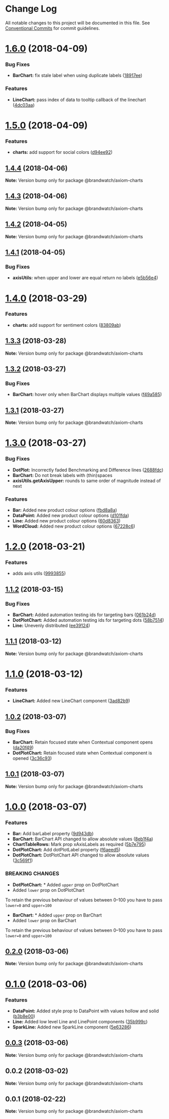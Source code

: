# Change Log

All notable changes to this project will be documented in this file.
See [Conventional Commits](https://conventionalcommits.org) for commit guidelines.

<a name="1.6.0"></a>
# [1.6.0](https://github.com/HHogg/axiom/compare/@brandwatch/axiom-charts@1.5.0...@brandwatch/axiom-charts@1.6.0) (2018-04-09)


### Bug Fixes

* **BarChart:** fix stale label when using duplicate labels ([18917ee](https://github.com/HHogg/axiom/commit/18917ee))


### Features

* **LineChart:** pass index of data to tooltip callback of the linechart ([4dc03aa](https://github.com/HHogg/axiom/commit/4dc03aa))




<a name="1.5.0"></a>
# [1.5.0](https://github.com/HHogg/axiom/compare/@brandwatch/axiom-charts@1.4.4...@brandwatch/axiom-charts@1.5.0) (2018-04-09)


### Features

* **charts:** add support for social colors ([d94ee92](https://github.com/HHogg/axiom/commit/d94ee92))




<a name="1.4.4"></a>
## [1.4.4](https://github.com/HHogg/axiom/compare/@brandwatch/axiom-charts@1.4.3...@brandwatch/axiom-charts@1.4.4) (2018-04-06)




**Note:** Version bump only for package @brandwatch/axiom-charts

<a name="1.4.3"></a>
## [1.4.3](https://github.com/HHogg/axiom/compare/@brandwatch/axiom-charts@1.4.2...@brandwatch/axiom-charts@1.4.3) (2018-04-06)




**Note:** Version bump only for package @brandwatch/axiom-charts

<a name="1.4.2"></a>
## [1.4.2](https://github.com/HHogg/axiom/compare/@brandwatch/axiom-charts@1.4.1...@brandwatch/axiom-charts@1.4.2) (2018-04-05)




**Note:** Version bump only for package @brandwatch/axiom-charts

<a name="1.4.1"></a>
## [1.4.1](https://github.com/HHogg/axiom/compare/@brandwatch/axiom-charts@1.4.0...@brandwatch/axiom-charts@1.4.1) (2018-04-05)


### Bug Fixes

* **axisUtils:** when upper and lower are equal return no labels ([e5b56e4](https://github.com/HHogg/axiom/commit/e5b56e4))




<a name="1.4.0"></a>
# [1.4.0](https://github.com/HHogg/axiom/compare/@brandwatch/axiom-charts@1.3.3...@brandwatch/axiom-charts@1.4.0) (2018-03-29)


### Features

* **charts:** add support for sentiment colors ([83809ab](https://github.com/HHogg/axiom/commit/83809ab))




<a name="1.3.3"></a>
## [1.3.3](https://github.com/HHogg/axiom/compare/@brandwatch/axiom-charts@1.3.2...@brandwatch/axiom-charts@1.3.3) (2018-03-28)




**Note:** Version bump only for package @brandwatch/axiom-charts

<a name="1.3.2"></a>
## [1.3.2](https://github.com/HHogg/axiom/compare/@brandwatch/axiom-charts@1.3.1...@brandwatch/axiom-charts@1.3.2) (2018-03-27)


### Bug Fixes

* **BarChart:** hover only when BarChart displays multiple values ([f49a585](https://github.com/HHogg/axiom/commit/f49a585))




<a name="1.3.1"></a>
## [1.3.1](https://github.com/HHogg/axiom/compare/@brandwatch/axiom-charts@1.3.0...@brandwatch/axiom-charts@1.3.1) (2018-03-27)




**Note:** Version bump only for package @brandwatch/axiom-charts

<a name="1.3.0"></a>
# [1.3.0](https://github.com/HHogg/axiom/compare/@brandwatch/axiom-charts@1.2.0...@brandwatch/axiom-charts@1.3.0) (2018-03-27)


### Bug Fixes

* **DotPlot:** Incorrectly faded Benchmarking and Difference lines ([2688fdc](https://github.com/HHogg/axiom/commit/2688fdc))
* **BarChart:** Do not break labels with (thin)spaces
* **axisUtils.getAxisUpper:** rounds to same order of magnitude instead of next

### Features

* **Bar:** Added new product colour options ([fbd8a8a](https://github.com/HHogg/axiom/commit/fbd8a8a))
* **DataPoint:** Added new product colour options ([d101fda](https://github.com/HHogg/axiom/commit/d101fda))
* **Line:** Added new product colour options ([60d8363](https://github.com/HHogg/axiom/commit/60d8363))
* **WordCloud:** Added new product colour options ([67228c6](https://github.com/HHogg/axiom/commit/67228c6))




<a name="1.2.0"></a>
# [1.2.0](https://github.com/HHogg/axiom/compare/@brandwatch/axiom-charts@1.1.2...@brandwatch/axiom-charts@1.2.0) (2018-03-21)


### Features

* adds axis utils ([9993855](https://github.com/HHogg/axiom/commit/9993855))




<a name="1.1.2"></a>
## [1.1.2](https://github.com/HHogg/axiom/compare/@brandwatch/axiom-charts@1.1.1...@brandwatch/axiom-charts@1.1.2) (2018-03-15)


### Bug Fixes

* **BarChart:** Added automation testing ids for targeting bars ([061b24d](https://github.com/HHogg/axiom/commit/061b24d))
* **DotPlotChart:** Added automation testing ids for targeting dots ([58b7514](https://github.com/HHogg/axiom/commit/58b7514))
* **Line:** Unevenly distributed ([ee39124](https://github.com/HHogg/axiom/commit/ee39124))




<a name="1.1.1"></a>
## [1.1.1](https://github.com/HHogg/axiom/compare/@brandwatch/axiom-charts@1.1.0...@brandwatch/axiom-charts@1.1.1) (2018-03-12)




**Note:** Version bump only for package @brandwatch/axiom-charts

<a name="1.1.0"></a>
# [1.1.0](https://github.com/HHogg/axiom/compare/@brandwatch/axiom-charts@1.0.2...@brandwatch/axiom-charts@1.1.0) (2018-03-12)


### Features

* **LineChart:** Added new LineChart component ([3ad82b9](https://github.com/HHogg/axiom/commit/3ad82b9))




<a name="1.0.2"></a>
## [1.0.2](https://github.com/HHogg/axiom/compare/@brandwatch/axiom-charts@1.0.1...@brandwatch/axiom-charts@1.0.2) (2018-03-07)


### Bug Fixes

* **BarChart:** Retain focused state when Contextual component opens ([da20f49](https://github.com/HHogg/axiom/commit/da20f49))
* **DotPlotChart:** Retain focused state when Contextual component is opened ([3c36c93](https://github.com/HHogg/axiom/commit/3c36c93))




<a name="1.0.1"></a>
## [1.0.1](https://github.com/HHogg/axiom/compare/@brandwatch/axiom-charts@1.0.0...@brandwatch/axiom-charts@1.0.1) (2018-03-07)




**Note:** Version bump only for package @brandwatch/axiom-charts

<a name="1.0.0"></a>
# [1.0.0](https://github.com/HHogg/axiom/compare/@brandwatch/axiom-charts@0.2.0...@brandwatch/axiom-charts@1.0.0) (2018-03-07)


### Features

* **Bar:** Add barLabel property ([9d943db](https://github.com/HHogg/axiom/commit/9d943db))
* **BarChart:** BarChart API changed to allow absolute values ([8eb1f4a](https://github.com/HHogg/axiom/commit/8eb1f4a))
* **ChartTableRows:** Mark prop xAxisLabels as required ([5b7e795](https://github.com/HHogg/axiom/commit/5b7e795))
* **DotPlotChart:** Add dotPlotLabel property ([f6aeed5](https://github.com/HHogg/axiom/commit/f6aeed5))
* **DotPlotChart:** DotPlotChart API changed to allow absolute values ([3c569f1](https://github.com/HHogg/axiom/commit/3c569f1))


### BREAKING CHANGES

* **DotPlotChart:** * Added `upper` prop on DotPlotChart
* Added `lower` prop on DotPlotChart

To retain the previous behaviour of values between 0–100 you have to pass `lower=0` and `upper=100`
* **BarChart:** * Added `upper` prop on BarChart
* Added `lower` prop on BarChart

To retain the previous behaviour of values between 0–100 you have to pass `lower=0` and `upper=100`




<a name="0.2.0"></a>
## [0.2.0](https://github.com/HHogg/axiom/compare/@brandwatch/axiom-charts@0.01.0...@brandwatch/axiom-charts@0.2.0) (2018-03-06)




**Note:** Version bump only for package @brandwatch/axiom-charts

<a name="0.1.0"></a>
# [0.1.0](https://github.com/HHogg/axiom/compare/@brandwatch/axiom-charts@0.0.3...@brandwatch/axiom-charts@0.1.0) (2018-03-06)


### Features

* **DataPoint:** Added style prop to DataPoint with values hollow and solid ([b3b8e00](https://github.com/HHogg/axiom/commit/b3b8e00))
* **Line:** Added low level Line and LinePoint components ([35b999c](https://github.com/HHogg/axiom/commit/35b999c))
* **SparkLine:** Added new SparkLine component ([5e63286](https://github.com/HHogg/axiom/commit/5e63286))




<a name="0.0.3"></a>
## [0.0.3](https://github.com/HHogg/axiom/compare/@brandwatch/axiom-charts@0.0.2...@brandwatch/axiom-charts@0.0.3) (2018-03-06)




**Note:** Version bump only for package @brandwatch/axiom-charts

<a name="0.0.2"></a>
## 0.0.2 (2018-03-02)




**Note:** Version bump only for package @brandwatch/axiom-charts

<a name="0.0.1"></a>
## 0.0.1 (2018-02-22)




**Note:** Version bump only for package @brandwatch/axiom-charts
